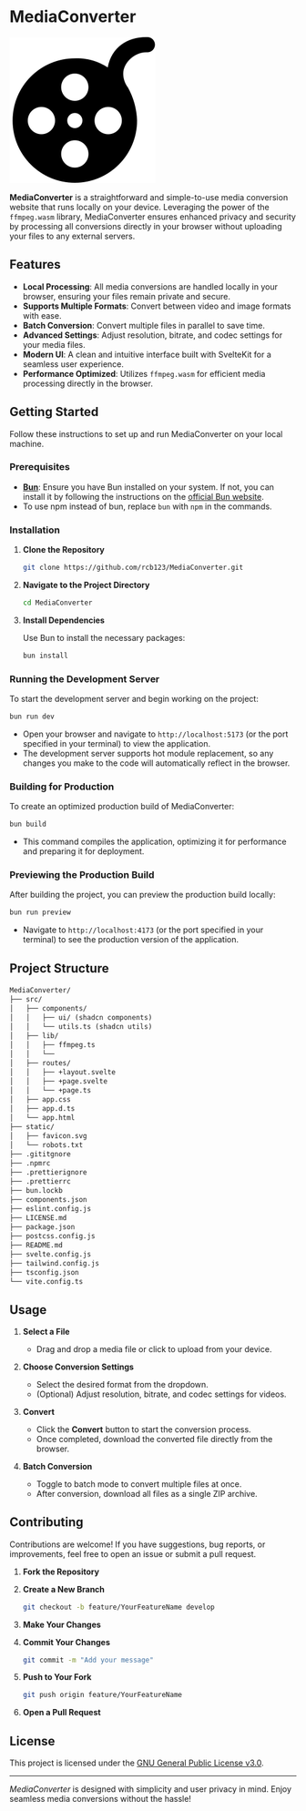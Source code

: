 # MediaConverter

![MediaConverter Logo](./static/favicon.svg)

**MediaConverter** is a straightforward and simple-to-use media conversion website that runs locally on your device. Leveraging the power of the `ffmpeg.wasm` library, MediaConverter ensures enhanced privacy and security by processing all conversions directly in your browser without uploading your files to any external servers.

## Features

- **Local Processing**: All media conversions are handled locally in your browser, ensuring your files remain private and secure.
- **Supports Multiple Formats**: Convert between video and image formats with ease.
- **Batch Conversion**: Convert multiple files in parallel to save time.
- **Advanced Settings**: Adjust resolution, bitrate, and codec settings for your media files.
- **Modern UI**: A clean and intuitive interface built with SvelteKit for a seamless user experience.
- **Performance Optimized**: Utilizes `ffmpeg.wasm` for efficient media processing directly in the browser.

## Getting Started

Follow these instructions to set up and run MediaConverter on your local machine.

### Prerequisites

- **[Bun](https://bun.sh/)**: Ensure you have Bun installed on your system. If not, you can install it by following the instructions on the [official Bun website](https://bun.sh/).
- To use npm instead of bun, replace `bun` with `npm` in the commands.

### Installation

1. **Clone the Repository**

   ```bash
   git clone https://github.com/rcb123/MediaConverter.git
   ```

2. **Navigate to the Project Directory**

   ```bash
   cd MediaConverter
   ```

3. **Install Dependencies**

   Use Bun to install the necessary packages:

   ```bash
   bun install
   ```

### Running the Development Server

To start the development server and begin working on the project:

```bash
bun run dev
```

- Open your browser and navigate to `http://localhost:5173` (or the port specified in your terminal) to view the application.
- The development server supports hot module replacement, so any changes you make to the code will automatically reflect in the browser.

### Building for Production

To create an optimized production build of MediaConverter:

```bash
bun build
```

- This command compiles the application, optimizing it for performance and preparing it for deployment.

### Previewing the Production Build

After building the project, you can preview the production build locally:

```bash
bun run preview
```

- Navigate to `http://localhost:4173` (or the port specified in your terminal) to see the production version of the application.

## Project Structure

```
MediaConverter/
├── src/
│   ├── components/
│   │   ├── ui/ (shadcn components)
│   │   └── utils.ts (shadcn utils)
│   ├── lib/
│   │   ├── ffmpeg.ts
│   │   └──
│   ├── routes/
│   │   ├── +layout.svelte
│   │   ├── +page.svelte
│   │   └── +page.ts
│   ├── app.css
│   ├── app.d.ts
│   └── app.html
├── static/
│   ├── favicon.svg
│   └── robots.txt
├── .gititgnore
├── .npmrc
├── .prettierignore
├── .prettierrc
├── bun.lockb
├── components.json
├── eslint.config.js
├── LICENSE.md
├── package.json
├── postcss.config.js
├── README.md
├── svelte.config.js
├── tailwind.config.js
├── tsconfig.json
└── vite.config.ts
```

## Usage

1. **Select a File**

   - Drag and drop a media file or click to upload from your device.

2. **Choose Conversion Settings**

   - Select the desired format from the dropdown.
   - (Optional) Adjust resolution, bitrate, and codec settings for videos.

3. **Convert**

   - Click the **Convert** button to start the conversion process.
   - Once completed, download the converted file directly from the browser.

4. **Batch Conversion**

   - Toggle to batch mode to convert multiple files at once.
   - After conversion, download all files as a single ZIP archive.

## Contributing

Contributions are welcome! If you have suggestions, bug reports, or improvements, feel free to open an issue or submit a pull request.

1. **Fork the Repository**

2. **Create a New Branch**

   ```bash
   git checkout -b feature/YourFeatureName develop
   ```

3. **Make Your Changes**

4. **Commit Your Changes**

   ```bash
   git commit -m "Add your message"
   ```

5. **Push to Your Fork**

   ```bash
   git push origin feature/YourFeatureName
   ```

6. **Open a Pull Request**

## License

This project is licensed under the [GNU General Public License v3.0](./LICENSE).

---

_MediaConverter_ is designed with simplicity and user privacy in mind. Enjoy seamless media conversions without the hassle!
